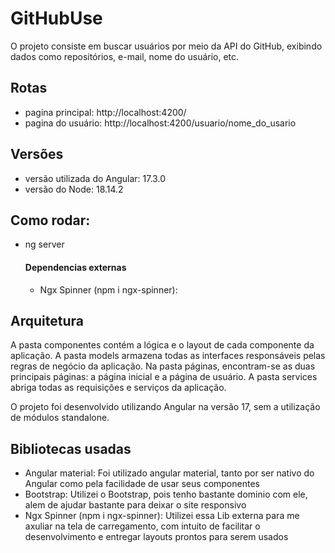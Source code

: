 # GitHubUse

O projeto consiste em buscar usuários por meio da API do GitHub, exibindo dados como repositórios, e-mail, nome do usuário, etc.

## Rotas
- pagina principal: http://localhost:4200/
- pagina do usuário: http://localhost:4200/usuario/nome_do_usario

## Versões 
- versão utilizada do Angular: 17.3.0
- versão do Node: 18.14.2

## Como rodar:
- ng server
    #### Dependencias externas 
    - Ngx Spinner (npm i ngx-spinner):

## Arquitetura 

A pasta componentes contém a lógica e o layout de cada componente da aplicação. A pasta models armazena todas as interfaces responsáveis pelas regras de negócio da aplicação. Na pasta páginas, encontram-se as duas principais páginas: a página inicial e a página de usuário. A pasta services abriga todas as requisições e serviços da aplicação.

O projeto foi desenvolvido utilizando Angular na versão 17, sem a utilização de módulos standalone.

## Bibliotecas usadas 
- Angular material: Foi utilizado angular material, tanto por ser nativo do Angular como pela facilidade de usar seus componentes 
- Bootstrap: Utilizei o Bootstrap, pois tenho bastante dominio com ele, alem de ajudar bastante para deixar o site responsivo
- Ngx Spinner (npm i ngx-spinner): Utilizei essa Lib externa para me axuliar na tela de carregamento, com intuito de facilitar o desenvolvimento e entregar layouts prontos para serem usados